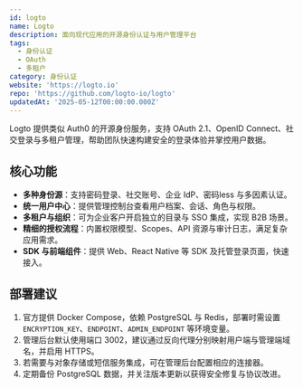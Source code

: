 ```yaml
---
id: logto
name: Logto
description: 面向现代应用的开源身份认证与用户管理平台
tags:
  - 身份认证
  - OAuth
  - 多租户
category: 身份认证
website: 'https://logto.io'
repo: 'https://github.com/logto-io/logto'
updatedAt: '2025-05-12T00:00:00.000Z'
---
```


Logto 提供类似 Auth0 的开源身份服务，支持 OAuth 2.1、OpenID Connect、社交登录与多租户管理，帮助团队快速构建安全的登录体验并掌控用户数据。

## 核心功能

- **多种身份源**：支持密码登录、社交账号、企业 IdP、密码less 与多因素认证。
- **统一用户中心**：提供管理控制台查看用户档案、会话、角色与权限。
- **多租户与组织**：可为企业客户开启独立的目录与 SSO 集成，实现 B2B 场景。
- **精细的授权流程**：内置权限模型、Scopes、API 资源与审计日志，满足复杂应用需求。
- **SDK 与前端组件**：提供 Web、React Native 等 SDK 及托管登录页面，快速接入。

## 部署建议

1. 官方提供 Docker Compose，依赖 PostgreSQL 与 Redis，部署时需设置 `ENCRYPTION_KEY`、`ENDPOINT`、`ADMIN_ENDPOINT` 等环境变量。
2. 管理后台默认使用端口 3002，建议通过反向代理分别映射用户端与管理端域名，并启用 HTTPS。
3. 若需要与对象存储或短信服务集成，可在管理后台配置相应的连接器。
4. 定期备份 PostgreSQL 数据，并关注版本更新以获得安全修复与协议改进。
